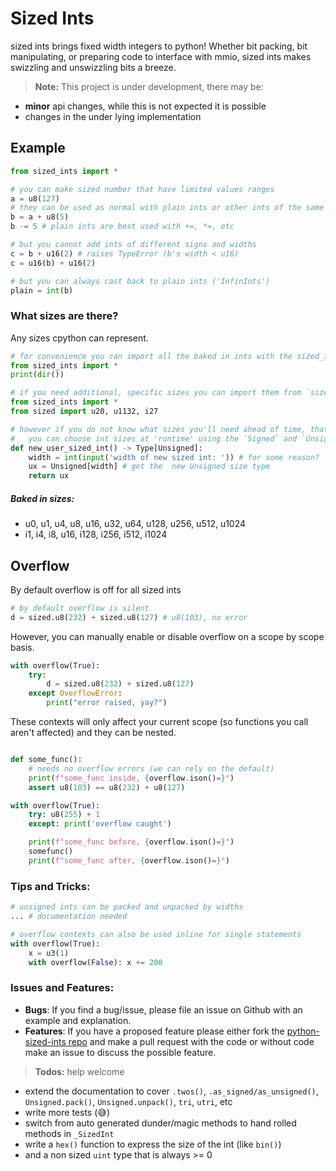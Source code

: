 # Sized Ints

sized ints brings fixed width integers to python! Whether bit packing, bit manipulating, or preparing code to interface with mmio, sized ints makes swizzling and unswizzling bits a breeze.

> __Note:__ This project is under development, there may be:
- **minor** api changes, while this is not expected it is possible
- changes in the under lying implementation

## Example
```python
from sized_ints import *

# you can make sized number that have limited values ranges
a = u8(127)
# they can be used as normal with plain ints or other ints of the same size
b = a + u8(5)
b -= 5 # plain ints are best used with +=, *=, etc

# but you cannot add ints of different signs and widths
c = b + u16(2) # raises TypeError (b's width < u16)
c = u16(b) + u16(2)

# but you can always cast back to plain ints ('InfinInts')
plain = int(b)

```

### What sizes are there?
Any sizes cpython can represent.
```python
# for convenience you can import all the baked in ints with the sized_ints module
from sized_ints import *
print(dir())

# if you need additional, specific sizes you can import them from `sized` after importing sized_ints
from sized_ints import *
from sized import u20, u1132, i27

# however if you do not know what sizes you'll need ahead of time, that's fine.
#   you can choose int sizes at 'runtime' using the `Signed` and `Unsigned` types
def new_user_sized_int() -> Type[Unsigned]:
    width = int(input('width of new sized int: ')) # for some reason?
    ux = Unsigned[width] # get the  new Unsigned size type
    return ux
```
##### Baked in sizes:
- u0, u1, u4, u8, u16, u32, u64, u128, u256, u512, u1024
- i1, i4, i8, u16, i128, i256, i512, i1024

## Overflow
By default overflow is off for all sized ints

```python
# by default overflow is silent
d = sized.u8(232) + sized.u8(127) # u8(103), no error
```

However, you can manually enable or disable overflow on a scope by scope basis.
```python
with overflow(True):
    try:
        d = sized.u8(232) + sized.u8(127)
    except OverflowError:
        print("error raised, yay?")
```
These contexts will only affect your current scope (so functions you call aren't affected) and they can be nested.
```python

def some_func():
    # needs no overflow errors (we can rely on the default)
    print(f"some_func inside, {overflow.ison()=}")
    assert u8(103) == u8(232) + u8(127)

with overflow(True):
    try: u8(255) + 1
    except: print('overflow caught')

    print(f"some_func before, {overflow.ison()=}")
    somefunc()
    print(f"some_func after, {overflow.ison()=}")
```

### Tips and Tricks:
```python
# unsigned ints can be packed and unpacked by widths
... # documentation needed
```
```python
# overflow contexts can also be used inline for single statements
with overflow(True):
    x = u3(1)
    with overflow(False): x += 200
```

### Issues and Features:
- __Bugs__: If you find a bug/issue, please file an issue on Github with an example and explanation.
- __Features__: If you have a proposed feature please either fork the [python-sized-ints repo](https://github.com/TG-Techie/python-sized-ints) and make a pull request with the code or without code make an issue to discuss the possible feature.

> __Todos:__ help welcome
- extend the documentation to cover `.twos()`, `.as_signed/as_unsigned()`, `Unsigned.pack()`, `Unsigned.unpack()`, `tri`, `utri`, etc
- write more tests (:sweat_smile:)
- switch from auto generated dunder/magic methods to hand rolled methods in `_SizedInt`
- write a `hex()` function to express the size of the int (like `bin()`)
- and a non sized `uint` type that is always >= 0
